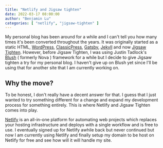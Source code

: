```yaml
---
title: "Netlify and Jigsaw tighten"
date: 2022-03-17 08:00:00
author: "Benjamin Lu"
categories: [ "netlify", "jigsaw-tighten" ]
---
```

My personal blog has been around for a while and I can't tell you how many times it's been converted throughout the years. It was originally started as a static HTML, <a href="https://wordpress.org" target="_blank">WordPress</a>, <a href="https://www.classicpress.net" target="_blank">ClassicPress</a>, <a href="https://www.gatsbyjs.com" target="_blank">Gatsby</a>, <a href="https://jekyllrb.com" target="_blank">Jekyll</a> and now <a href="https://jigsaw.tighten.com" target="_blank">Jigsaw Tighten</a>. However, before Jigsaw Tighten, I was using Justin Tadlock's <a href="https://github.com/blush-dev" target="_blank">Blush</a> ( formerly Nova ) framework for a while but I decide to give Jigsaw tighten a try for my personal blog. I haven't give up on Blush yet since I'll be using that for another site that I am currently working on.

## Why the move?
To be honest, I don't really have a decent answer for that. I guess that I just wanted to try something different for a change and expand my development process for something entirely. This is where Netlify and Jigsaw Tighten comes into play.

<a href="https://www.netlify.com" target="_blank">Netlify</a> is an all-in-one platform for automating web projects which replaces your hosting infrastructure and deploys with a single workflow and is free to use. I eventually signed up for Netlify awhile back but never continued but now I am currently using Netlify and finally setup my domain to be host on Netlify for free and see how will it will handle my site.